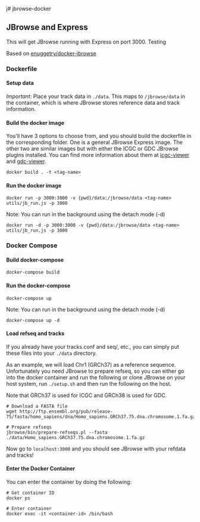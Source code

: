 j# jbrowse-docker
## JBrowse and Express
This will get JBrowse running with Express on port 3000.
Testing

Based on [enuggetry/docker-jbrowse](https://github.com/enuggetry/docker-jbrowse)

### Dockerfile
#### Setup data
*Important*: Place your track data in `./data`. This maps to `/jbrowse/data` in the container, which is where JBrowse stores reference data and track information.

#### Build the docker image
You'll have 3 options to choose from, and you should build the dockerfile in the corresponding folder. One is a general JBrowse Express image. The other two are similar images but with either the ICGC or GDC JBrowse plugins installed. You can find more information about them at [icgc-viewer](https://github.com/agduncan94/icgc-viewer) and [gdc-viewer](https://github.com/agduncan94/gdc-viewer).

`docker build . -t <tag-name>`

#### Run the docker image
`docker run -p 3000:3000 -v {pwd}/data:/jbrowse/data <tag-name> utils/jb_run.js -p 3000`

Note: You can run in the background using the detach mode (-d)

`docker run -d -p 3000:3000 -v {pwd}/data:/jbrowse/data <tag-name> utils/jb_run.js -p 3000`

### Docker Compose
#### Build docker-compose
`docker-compose build`

#### Run the docker-compose
`docker-compose up`

Note: You can run in the background using the detach mode (-d)

`docker-compose up -d`

#### Load refseq and tracks
If you already have your tracks.conf and seq/, etc., you can simply put these files into your `./data` directory.

As an example, we will load Chr1 (GRCh37) as a reference sequence. Unfortunately you need JBrowse to prepare refseq, so you can either go into the docker container and run the following or clone JBrowse on your host system, run `./setup.sh` and then run the following on the host.

Note that GRCh37 is used for ICGC and GRCh38 is used for GDC.

```
# Download a FASTA file
wget http://ftp.ensembl.org/pub/release-75/fasta/homo_sapiens/dna/Homo_sapiens.GRCh37.75.dna.chromosome.1.fa.gz

# Prepare refseqs
jbrowse/bin/prepare-refseqs.pl --fasta ./data/Homo_sapiens.GRCh37.75.dna.chromosome.1.fa.gz
```

Now go to `localhost:3000` and you should see JBrowse with your refdata and tracks!

#### Enter the Docker Container

You can enter the container by doing the following:

```
# Get container ID
docker ps

# Enter container
docker exec -it <container-id> /bin/bash
```
